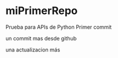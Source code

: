 # miPrimerRepo
Prueba para APIs de Python
Primer commit 

un commit mas desde github

una actualizacion más
